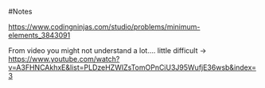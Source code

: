 #Notes

https://www.codingninjas.com/studio/problems/minimum-elements_3843091

From video you might not understand a lot.... little difficult ->
https://www.youtube.com/watch?v=A3FHNCAkhxE&list=PLDzeHZWIZsTomOPnCiU3J95WufjE36wsb&index=3
